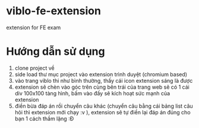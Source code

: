 # viblo-fe-extension
extension for FE exam 


# Hướng dẫn sử dụng

1. clone project về
2. side load thư mục project vào extension trình duyệt (chromium based)
3. vào trang viblo thi như bình thường, thấy cái icon extension sáng là được 
4. extension sẽ chèn vào góc trên cùng bên trái của trang web sẽ có 1 cái div 100x100 tàng hình, bấm vào đấy sẽ kích hoạt sức mạnh của extension
5. điền bừa đáp án rồi chuyển câu khác (chuyển câu bằng cái bảng list câu hỏi thì extension mới chạy :v ), extension sẽ tự điền lại đáp án đúng cho bạn 1 cách thầm lặng :Đ

